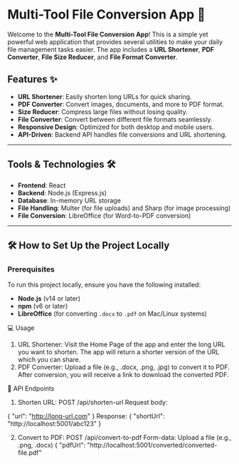 # Multi-Tool File Conversion App 🚀

Welcome to the **Multi-Tool File Conversion App**! This is a simple yet powerful web application that provides several utilities to make your daily file management tasks easier. The app includes a **URL Shortener**, **PDF Converter**, **File Size Reducer**, and **File Format Converter**.

## Features ✨

- **URL Shortener**: Easily shorten long URLs for quick sharing.
- **PDF Converter**: Convert images, documents, and more to PDF format.
- **Size Reducer**: Compress large files without losing quality.
- **File Converter**: Convert between different file formats seamlessly.
- **Responsive Design**: Optimized for both desktop and mobile users.
- **API-Driven**: Backend API handles file conversions and URL shortening.

---

## Tools & Technologies 🛠️

- **Frontend**: React
- **Backend**: Node.js (Express.js)
- **Database**: In-memory URL storage
- **File Handling**: Multer (for file uploads) and Sharp (for image processing)
- **File Conversion**: LibreOffice (for Word-to-PDF conversion)

---

## 🛠️ How to Set Up the Project Locally

### Prerequisites

To run this project locally, ensure you have the following installed:

- **Node.js** (v14 or later)
- **npm** (v6 or later)
- **LibreOffice** (for converting `.docx` to `.pdf` on Mac/Linux systems)

💻 Usage
1. URL Shortener:
Visit the Home Page of the app and enter the long URL you want to shorten.
The app will return a shorter version of the URL which you can share.
2. PDF Converter:
Upload a file (e.g., .docx, .png, .jpg) to convert it to PDF.
After conversion, you will receive a link to download the converted PDF.

🎯 API Endpoints
1. Shorten URL:
POST /api/shorten-url
Request body:

{
  "url": "http://long-url.com"
}
Response:
{
  "shortUrl": "http://localhost:5001/abc123"
}

2. Convert to PDF:
POST /api/convert-to-pdf
Form-data: Upload a file (e.g., .png, .docx)
{
  "pdfUrl": "http://localhost:5001/converted/converted-file.pdf"
